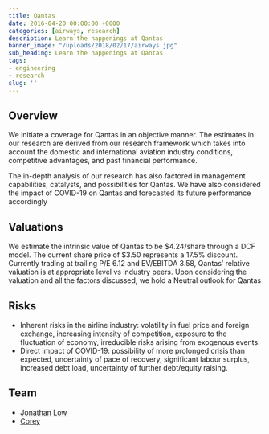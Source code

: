 ```yaml
---
title: Qantas
date: 2016-04-20 00:00:00 +0000
categories: [airways, research]
description: Learn the happenings at Qantas
banner_image: "/uploads/2018/02/17/airways.jpg"
sub_heading: Learn the happenings at Qantas
tags:
- engineering
- research
slug: ''
---
```


## Overview
We initiate a coverage for Qantas in an objective manner. The estimates in our research are derived from our research framework which takes into account the domestic and international aviation industry conditions, competitive advantages, and past financial
performance.

The in-depth analysis of our research has also factored in management capabilities, catalysts, and possibilities for Qantas. We have also considered the impact of COVID-19 on Qantas and forecasted its future performance accordingly

## Valuations
We estimate the intrinsic value of Qantas to be $4.24/share through a DCF model. The current share price of $3.50 represents a 17.5% discount. Currently trading at trailing P/E 6.12 and EV/EBITDA 3.58, Qantas’ relative valuation is at appropriate level vs industry peers. Upon considering the valuation and all the factors discussed, we hold a Neutral outlook for Qantas

## Risks
- Inherent risks in the airline industry: volatility in fuel price and foreign exchange, increasing intensity of competition, exposure to the fluctuation of economy, irreducible risks arising from exogenous events.
- Direct impact of COVID-19: possibility of more prolonged crisis than expected, uncertainty of pace of recovery, significant labour surplus, increased debt load, uncertainty of further debt/equity raising.

## Team

- [Jonathan Low](/about/jonathan/)
- [Corey](/belkirk-jekyll-demo/about/mary-ann-macswain/)
